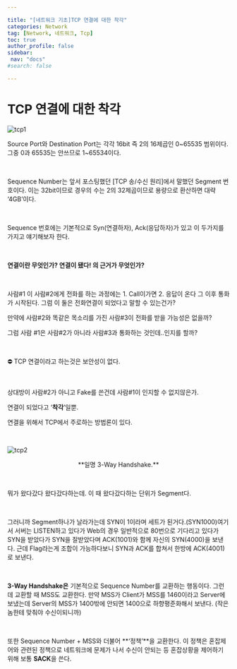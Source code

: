 ```yaml
---

title: "[네트워크 기초]TCP 연결에 대한 착각"
categories: Network
tag: [Network, 네트워크, Tcp]
toc: true
author_profile: false
sidebar:
 nav: "docs"
#search: false

---
```


# TCP 연결에 대한 착각



![tcp1](https://user-images.githubusercontent.com/75375944/188642849-5512928b-c963-4167-ab80-15254b7b276f.jpeg)

 Source Port와 Destination Port는 각각 16bit 즉 2의 16제곱인 0~65535 범위이다. 그중 0과 65535는 안쓰므로 1~65534이다.

    

 Sequence Number는 앞서 포스팅했던 [TCP 송/수신 원리]에서 말했던 Segment 번호이다. 이는 32bit이므로 경우의 수는 2의 32제곱이므로 용량으로 환산하면 대략 ‘4GB’이다.

    

Sequence 번호에는 기본적으로 Syn(연결하자), Ack(응답하자)가 있고 이 두가지를 가지고 얘기해보자 한다.

    

**연결이란 무엇인가? 연결이 됐다! 의 근거가 무엇인가?**

            

사람#1 이 사람#2에게 전화를 하는 과정에는 1. Call이가면 2. 응답이 온다 그 이후 통화가 시작된다. 그럼 이 둘은 전화연결이 되었다고 말할 수 있는건가?

만약에 사람#2와 똑같은 목소리를 가진 사람#3이 전화를 받을 가능성은 없을까?

그럼 사람 #1은 사람#2가 아니라 사람#3과 통화하는 것인데..인지를 할까?

    

<aside>
⛔ TCP 연결이라고 하는것은 보안성이 없다.

</aside>

    

상대방이 사람#2가 아니고 Fake를 쓴건데 사람#1이 인지할 수 없지않은가.

연결이 되었다고 ‘**착각**’일뿐.

연결을 위해서 TCP에서 주로하는 방법론이 있다.

    

![tcp2](https://user-images.githubusercontent.com/75375944/188642845-5476c7ee-1614-4b14-9f22-d36aa200e623.jpeg)

<center>**일명 3-Way Handshake.**</center>

    

뭐가 왔다갔다 왔다갔다하는데. 이 때 왔다갔다하는 단위가 Segment다.

    

 그러니까 Segment하나가 날라가는데 SYN이 1이라며 세트가 된거다.(SYN1000)여기서 서버는 LISTEN하고 있다가 Web의 경우 일반적으로 80번으로 기다리고 있다가 SYN을 받았다가 SYN을 잘받았다며 ACK(1001)와 함께 자신의 SYN(4000)을 보낸다. 근데 Flag라는게 조합이 가능하다보니 SYN과 ACK를 합쳐서 한방에 ACK(4001)로 보낸다.

    

 **3-Way Handshake은** 기본적으로 Sequence Number를 교환하는 행동이다. 그런데 교환할 때 MSS도 교환한다. 만약 MSS가 Client가 MSS를 1460이라고 Server에 보냈는데 Server의 MSS가 1400밖에 안되면 1400으로 하향평준화해서 보낸다. (작은놈한테 맞춰야 수신이되니까)

    

 또한 Sequence Number + MSS와 더불어 **‘정책’**을 교환한다. 이 정책은 혼잡제어와 관련된 정책으로 네트워크에 문제가 나서 수신이 안되는 등 혼잡상황을 제어하기 위해 보통 **SACK**을 쓴다.
